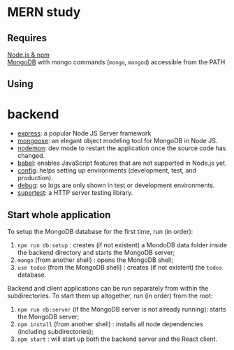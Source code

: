 # MERN study

## Requires

[Node.js & npm](https://nodejs.org)  
[MongoDB](https://docs.mongodb.com/manual/administration/install-community/) with mongo commands (`mongo`, `mongod`) accessible from the PATH

## Using

# backend

- [express](https://expressjs.com/): a popular Node JS Server framework
- [mongoose](https://www.npmjs.com/package/mongoose): an elegant object modeling tool for MongoDB in Node JS.
- [nodemon](https://www.npmjs.com/package/nodemon): dev mode to restart the application once the source code has changed.  
- [babel](https://babeljs.io/): enables JavaScript features that are not supported in Node.js yet.
- [config](https://www.npmjs.com/package/config): helps setting up environments (development, test, and production).
- [debug](https://www.npmjs.com/package/debug): so logs are only shown in test or development environments.
- [supertest](https://www.npmjs.com/package/supertest): a HTTP server testing library.

## Start whole application

To setup the MongoDB database for the first time, run (in order):

1. `npm run db:setup` : creates (if not existent) a MondoDB data folder inside the backend directory and starts the MongoDB server;
2. `mongo` (from another shell) : opens the MongoDB shell;
3. `use todos` (from the MongoDB shell) : creates (if not existent) the `todos` database.

Backend and client applications can be run separately from within the subdirectories.
To start them up altogether, run (in order) from the root:

1. `npm run db:server` (if the MongoDB server is not already running): starts the MongoDB server;
2. `npm install` (from another shell) : installs all node dependencies (including subdirectories);
3. `npm start` : will start up both the backend server and the React client.
